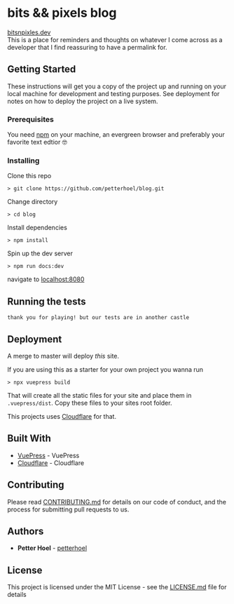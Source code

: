 # bits && pixels blog

[bitsnpixles.dev](https://bitsnpixels.dev)  
This is a place for reminders and thoughts on whatever I come across as a developer that I find reassuring to have a permalink for.


## Getting Started

These instructions will get you a copy of the project up and running on your local machine for development and testing purposes. See deployment for notes on how to deploy the project on a live system.

### Prerequisites

You need [npm](https://nodejs.org/) on your machine, an evergreen browser and preferably your favorite text edtior 🤓 

### Installing

Clone this repo
```
> git clone https://github.com/petterhoel/blog.git
```
Change directory
```
> cd blog
```

Install dependencies
```
> npm install
```

Spin up the dev server

```
> npm run docs:dev 
```
navigate to [localhost:8080](http://localhost:8080)

## Running the tests

```
thank you for playing! but our tests are in another castle
```

## Deployment
A merge to master will deploy _this_ site. 

If you are using this as a starter for your own project you wanna run 

```
> npx vuepress build
``` 

That will create all the static files for your site and place them in ```.vuepress/dist```. Copy these files to your sites root folder. 

This projects uses [Cloudflare](https://www.cloudflare.com) for that. 

## Built With

* [VuePress](https://vuepress.vuejs.org/) - VuePress
* [Cloudflare](https://www.cloudflare.com) - Cloudflare

## Contributing

Please read [CONTRIBUTING.md](CONTRIBUTING.md) for details on our code of conduct, and the process for submitting pull requests to us.


## Authors

* **Petter Hoel** - [petterhoel](https://github.com/petterhoel/)

## License

This project is licensed under the MIT License - see the [LICENSE.md](LICENSE.md) file for details

